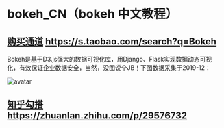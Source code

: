 # bokeh_CN（bokeh 中文教程）  
## [购买通道](https://s.taobao.com/search?q=Bokeh) https://s.taobao.com/search?q=Bokeh  

Bokeh是基于D3.js强大的数据可视化库，用Django、Flask实现数据动态可视化，有效保证企业数据安全，当然，没图说个JB！下图数据采集于2019-12：

 

![avatar](https://pic3.zhimg.com/80/v2-c66cc9761380d8c95032714bca76307e_720w.jpg)   
 
 
## [知乎勾搭](https://zhuanlan.zhihu.com/p/29576732) https://zhuanlan.zhihu.com/p/29576732
